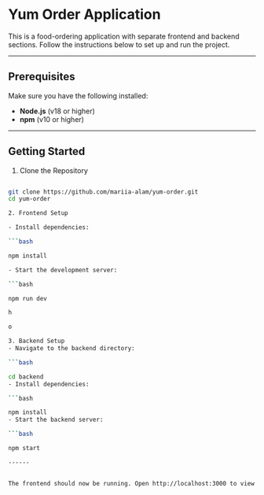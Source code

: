 # Yum Order Application

This is a food-ordering application with separate frontend and backend sections. Follow the instructions below to set up and run the project.

---

## Prerequisites

Make sure you have the following installed:
- **Node.js** (v18 or higher)
- **npm** (v10 or higher)

---

## Getting Started

1. Clone the Repository

```bash

git clone https://github.com/mariia-alam/yum-order.git
cd yum-order

2. Frontend Setup

- Install dependencies:

```bash

npm install

- Start the development server:

```bash

npm run dev

h

o

3. Backend Setup
- Navigate to the backend directory:

```bash

cd backend
- Install dependencies:

```bash

npm install
- Start the backend server:

```bash

npm start

------


The frontend should now be running. Open http://localhost:3000 to view it in the browser.


